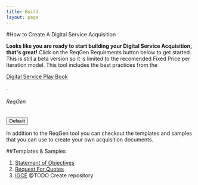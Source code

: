 ```yaml
---
title: Build
layout: page
---
```


#How to Create A Digital Service Acquisition 


<strong>Looks like you are ready to start building your Digital Service Acquisition, that's great!</strong> Click on the ReqGen Requirments button below to get started. This is still a beta version so it is limited to the recomended Fixed Price per Iteration model. This tool includes the best practices from the <p><a href="https://playbook.cio.gov/">Digital Service Play Book</a></p>
.

<h6>ReqGen</h6>
   <div class="button_wrapper">
    <button class="https://acquisition-planning-beta.herokuapp.com" type="button">Default</button>
  </div>

In addition to the ReqGen tool you can checkout the templates and samples that you can use to create your own acquisition documents.
<span class="anchor" id="data-custodian-development"></span>

##Templates & Samples

1. [Statement of Objectives](/developers)
2. [Request For Quotes](https://github.com/energyos/OpenESPI-Common-java/blob/master/etc/espiDerived.xsd)
3. [IGCE](/library/video)
@TODO Create repository


